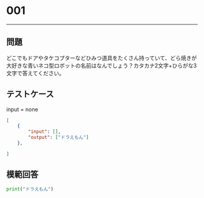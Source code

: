 # 001


---
## 問題

どこでもドアやタケコプターなどひみつ道具をたくさん持っていて、どら焼きが大好きな青いネコ型ロボットの名前はなんでしょう？カタカナ2文字+ひらがな3文字で答えてください。

## テストケース
input = none
```json
[
	{
		"input": [],
		"output": ["ドラえもん"]
  	},

]
```

## 模範回答
```python
print("ドラえもん")
```
